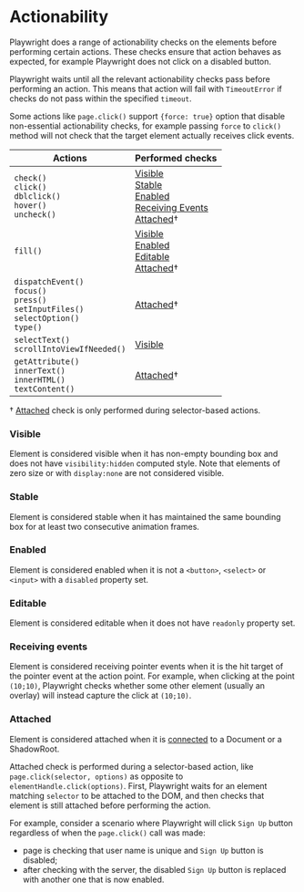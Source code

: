 # Actionability

Playwright does a range of actionability checks on the elements before performing certain actions. These checks ensure that action behaves as expected, for example Playwright does not click on a disabled button.

Playwright waits until all the relevant actionability checks pass before performing an action. This means that action will fail with `TimeoutError` if checks do not pass within the specified `timeout`.

Some actions like `page.click()` support `{force: true}` option that disable non-essential actionability checks, for example passing `force` to `click()` method will not check that the target element actually receives click events.

| Actions | Performed checks |
| ------ | ------- |
| `check()`<br>`click()`<br>`dblclick()`<br>`hover()`<br>`uncheck()` | [Visible]<br>[Stable]<br>[Enabled]<br>[Receiving Events]<br>[Attached]† |
| `fill()` | [Visible]<br>[Enabled]<br>[Editable]<br>[Attached]† |
| `dispatchEvent()`<br>`focus()`<br>`press()`<br>`setInputFiles()`<br>`selectOption()`<br>`type()` | [Attached]† |
| `selectText()`<br>`scrollIntoViewIfNeeded()` | [Visible] |
| `getAttribute()`<br>`innerText()`<br>`innerHTML()`<br>`textContent()` | [Attached]† |

† [Attached] check is only performed during selector-based actions.

### Visible

Element is considered visible when it has non-empty bounding box and does not have `visibility:hidden` computed style. Note that elements of zero size or with `display:none` are not considered visible.

### Stable

Element is considered stable when it has maintained the same bounding box for at least two consecutive animation frames.

### Enabled

Element is considered enabled when it is not a `<button>`, `<select>` or `<input>` with a `disabled` property set.

### Editable

Element is considered editable when it does not have `readonly` property set.

### Receiving events

Element is considered receiving pointer events when it is the hit target of the pointer event at the action point. For example, when clicking at the point `(10;10)`, Playwright checks whether some other element (usually an overlay) will instead capture the click at `(10;10)`.

### Attached

Element is considered attached when it is [connected](https://developer.mozilla.org/en-US/docs/Web/API/Node/isConnected) to a Document or a ShadowRoot.

Attached check is performed during a selector-based action, like `page.click(selector, options)` as opposite to `elementHandle.click(options)`. First, Playwright waits for an element matching `selector` to be attached to the DOM, and then checks that element is still attached before performing the action.

For example, consider a scenario where Playwright will click `Sign Up` button regardless of when the `page.click()` call was made:
- page is checking that user name is unique and `Sign Up` button is disabled;
- after checking with the server, the disabled `Sign Up` button is replaced with another one that is now enabled.

[Visible]: #visible "Visible"
[Stable]: #stable "Stable"
[Enabled]: #enabled "Enabled"
[Editable]: #editable "Editable"
[Receiving Events]: #receiving-events "Receiving Events"
[Attached]: #attached "Attached"
